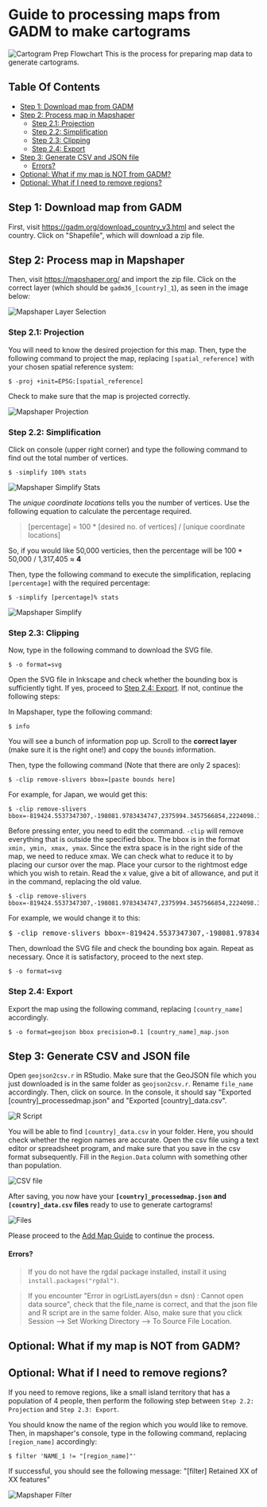# Guide to processing maps from GADM to make cartograms
![Cartogram Prep Flowchart](Images/17.png?raw=true "Cartogram Preparation Flowchart")
This is the process for preparing map data to generate cartograms.

## Table Of Contents
- [Step 1: Download map from GADM](#step-1-download-map-from-gadm)
- [Step 2: Process map in Mapshaper](#step-2-process-map-in-mapshaper)
  * [Step 2.1: Projection](#step-21-projection)
  * [Step 2.2: Simplification](#step-22-simplification)
  * [Step 2.3: Clipping](#step-23-clipping)
  * [Step 2.4: Export](#step-24-export)
- [Step 3: Generate CSV and JSON file](#step-3-generate-csv-and-json-file)
    + [Errors?](#errors)
- [Optional: What if my map is NOT from GADM?](#optional-what-if-my-map-is-not-from-gadm)
- [Optional: What if I need to remove regions?](#optional-what-if-i-need-to-remove-regions)

## Step 1: Download map from GADM
First, visit https://gadm.org/download_country_v3.html and select the country. Click on "Shapefile", which will download a zip file.

## Step 2: Process map in Mapshaper
Then, visit https://mapshaper.org/ and import the zip file.
Click on the correct layer (which should be `gadm36_[country]_1`), as seen in the image below:

![Mapshaper Layer Selection](Images/1.png?raw=true "Mapshaper Layer selection")

### Step 2.1: Projection
You will need to know the desired projection for this map. Then, type the following command to project the map, replacing `[spatial_reference]` with your chosen spatial reference system:
```
$ -proj +init=EPSG:[spatial_reference]
```
Check to make sure that the map is projected correctly.

![Mapshaper Projection](Images/4.png?raw=true "Mapshaper Projection")

### Step 2.2: Simplification
Click on console (upper right corner) and type the following command to find out the total number of vertices.
```
$ -simplify 100% stats
```

![Mapshaper Simplify Stats](Images/2.png?raw=true "Mapshaper Simplify Stats")

The *unique coordinate locations* tells you the number of vertices. Use the following equation to calculate the percentage required.
> [percentage] = 100 * [desired no. of vertices] / [unique coordinate locations]

So, if you would like 50,000 verticies, then the percentage will be 100 * 50,000 / 1,317,405 ≈ **4**

Then, type the following command to execute the simplification, replacing `[percentage]` with the required percentage:
```
$ -simplify [percentage]% stats
```

![Mapshaper Simplify](Images/3.png?raw=true "Mapshaper Simplify")

### Step 2.3: Clipping
Now, type in the following command to download the SVG file.
```
$ -o format=svg
```

Open the SVG file in Inkscape and check whether the bounding box is sufficiently tight. If yes, proceed to [Step 2.4: Export](#step-24-export). If not, continue the following steps:

In Mapshaper, type the following command:
```
$ info
```
You will see a bunch of information pop up. Scroll to the **correct layer** (make sure it is the right one!) and copy the `bounds` information.

Then, type the following command (Note that there are only 2 spaces):
```
$ -clip remove-slivers bbox=[paste bounds here]
```
For example, for Japan, we would get this:
```
$ -clip remove-slivers bbox=-819424.5537347307,-198081.9783434747,2375994.3457566854,2224098.3370094863
```
Before pressing enter, you need to edit the command. `-clip` will remove everything that is outside the specified bbox. The bbox is in the format `xmin, ymin, xmax, ymax`. Since the extra space is in the right side of the map, we need to reduce xmax. We can check what to reduce it to by placing our cursor over the map. Place your cursor to the rightmost edge which you wish to retain. Read the x value, give a bit of allowance, and put it in the command, replacing the old value.
```
$ -clip remove-slivers bbox=-819424.5537347307,-198081.9783434747,2375994.3457566854,2224098.3370094863
```
For example, we would change it to this:
<pre>
$ -clip remove-slivers bbox=-819424.5537347307,-198081.9783434747,<b>1220000</b>,2224098.3370094863
</pre>
Then, download the SVG file and check the bounding box again. Repeat as necessary. Once it is satisfactory, proceed to the next step.
```
$ -o format=svg
```

### Step 2.4: Export
Export the map using the following command, replacing `[country_name]` accordingly.
```
$ -o format=geojson bbox precision=0.1 [country_name]_map.json
```
## Step 3: Generate CSV and JSON file
Open `geojson2csv.r` in RStudio. Make sure that the GeoJSON file which you just downloaded is in the same folder as `geojson2csv.r`. Rename `file_name` accordingly. Then, click on source. In the console, it should say "Exported [country]_processedmap.json" and "Exported [country]_data.csv".

![R Script](Images/11.png?raw=true "R Script")

You will be able to find `[country]_data.csv` in your folder. Here, you should check whether the region names are accurate. Open the csv file using a text editor or spreadsheet program, and make sure that you save in the csv format subsequently. Fill in the `Region.Data` column with something other than population.

![CSV file](Images/13.png?raw=true "CSV File")

After saving, you now have your **`[country]_processedmap.json` and `[country]_data.csv` files** ready to use to generate cartograms!

![Files](Images/16.png?raw=true "Files")

Please proceed to the [Add Map Guide](https://github.com/jansky/cartogram-web/blob/master/doc/addmap/addmap.md) to continue the process.

#### Errors?
> If you do not have the rgdal package installed, install it using `install.packages("rgdal")`.

> If you encounter "Error in ogrListLayers(dsn = dsn) : Cannot open data source", check that the file_name is correct, and that the json file and R script are in the same folder. Also, make sure that you click Session --> Set Working Directory --> To Source File Location.

## Optional: What if my map is NOT from GADM?


## Optional: What if I need to remove regions?
If you need to remove regions, like a small island territory that has a population of 4 people, then perform the following step between `Step 2.2: Projection` and `Step 2.3: Export`.

You should know the name of the region which you would like to remove. Then, in mapshaper's console, type in the following command, replacing `[region_name]` accordingly:
```
$ filter 'NAME_1 != "[region_name]"'
```

If successful, you should see the following message: "[filter] Retained XX of XX features"

![Mapshaper Filter](Images/15.png?raw=true "Mapshaper Filter")
